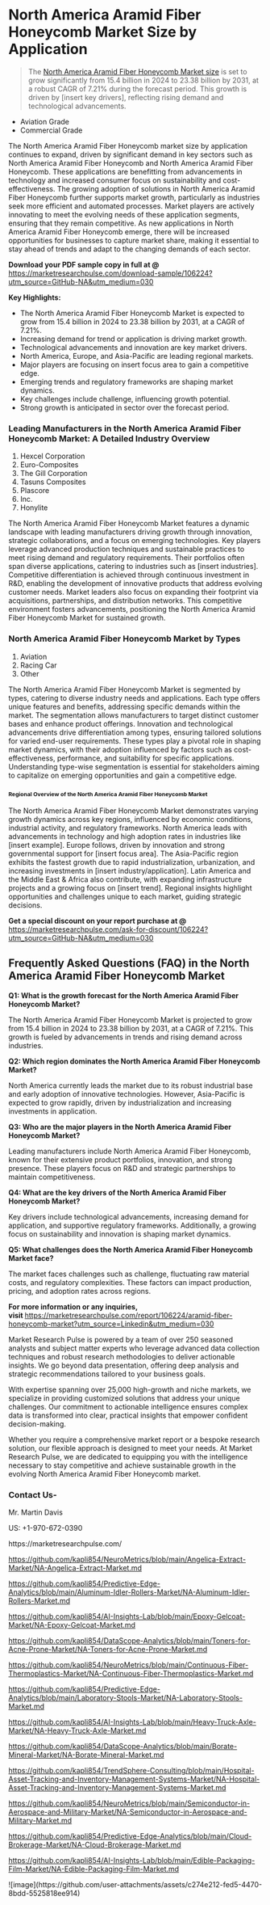 <h1>North America Aramid Fiber Honeycomb Market&nbsp;Size by Application</h1><blockquote><p>The <a href="https://marketresearchpulse.com/download-sample/106224?utm_source=GitHub-NA&amp;utm_medium=030">North America Aramid Fiber Honeycomb Market size</a> is set to grow significantly from 15.4 billion in 2024 to 23.38 billion by 2031, at a robust CAGR of 7.21% during the forecast period. This growth is driven by [insert key drivers], reflecting rising demand and technological advancements.</p></blockquote><ul><li>Aviation Grade<li> Commercial Grade</li></ul><p>The North America Aramid Fiber Honeycomb market size by application continues to expand, driven by significant demand in key sectors such as North America Aramid Fiber Honeycomb and North America Aramid Fiber Honeycomb. These applications are benefitting from advancements in technology and increased consumer focus on sustainability and cost-effectiveness. The growing adoption of solutions in North America Aramid Fiber Honeycomb further supports market growth, particularly as industries seek more efficient and automated processes. Market players are actively innovating to meet the evolving needs of these application segments, ensuring that they remain competitive. As new applications in North America Aramid Fiber Honeycomb emerge, there will be increased opportunities for businesses to capture market share, making it essential to stay ahead of trends and adapt to the changing demands of each sector.</p><p><strong>Download your PDF sample copy in full at @ </strong><a href="https://marketresearchpulse.com/download-sample/106224?utm_source=GitHub-NA&amp;utm_medium=030">https://marketresearchpulse.com/download-sample/106224?utm_source=GitHub-NA&amp;utm_medium=030</a></p><p><strong>Key Highlights: </strong></p><ul><li>The North America Aramid Fiber Honeycomb Market is expected to grow from 15.4 billion in 2024 to 23.38 billion by 2031, at a CAGR of 7.21%.</li><li>Increasing demand for trend or application is driving market growth.</li><li>Technological advancements and innovation are key market drivers.</li><li>North America, Europe, and Asia-Pacific are leading regional markets.</li><li>Major players are focusing on insert focus area to gain a competitive edge.</li><li>Emerging trends and regulatory frameworks are shaping market dynamics.</li><li>Key challenges include challenge, influencing growth potential.</li><li>Strong growth is anticipated in sector over the forecast period.</li></ul><h3>Leading Manufacturers in the North America Aramid Fiber Honeycomb Market: A Detailed Industry Overview</h3><ol><li>Hexcel Corporation</li><li>Euro-Composites</li><li>The Gill Corporation</li><li>Tasuns Composites</li><li>Plascore</li><li>Inc.</li><li>Honylite</li></ol><div class="flex max-w-full flex-col flex-grow"><div class="min-h-8 text-message flex w-full flex-col items-end gap-2 whitespace-normal break-words [.text-message+&amp;]:mt-5" dir="auto" data-message-author-role="assistant" data-message-id="fd8432e4-4910-450d-b182-61b7bfb0a01f" data-message-model-slug="gpt-4o"><div class="flex w-full flex-col gap-1 empty:hidden first:pt-[3px]"><div class="markdown prose w-full break-words dark:prose-invert light"><p>The North America Aramid Fiber Honeycomb Market features a dynamic landscape with leading manufacturers driving growth through innovation, strategic collaborations, and a focus on emerging technologies. Key players leverage advanced production techniques and sustainable practices to meet rising demand and regulatory requirements. Their portfolios often span diverse applications, catering to industries such as [insert industries]. Competitive differentiation is achieved through continuous investment in R&amp;D, enabling the development of innovative products that address evolving customer needs. Market leaders also focus on expanding their footprint via acquisitions, partnerships, and distribution networks. This competitive environment fosters advancements, positioning the North America Aramid Fiber Honeycomb Market for sustained growth.</p></div></div></div></div><h3>North America Aramid Fiber Honeycomb Market by Types</h3><ol><li>Aviation<li> Racing Car<li> Other</li></ol><div class="flex max-w-full flex-col flex-grow"><div class="min-h-8 text-message flex w-full flex-col items-end gap-2 whitespace-normal break-words [.text-message+&amp;]:mt-5" dir="auto" data-message-author-role="assistant" data-message-id="084470be-0bb7-4664-bddf-5156b4f41249" data-message-model-slug="gpt-4o-mini"><div class="flex w-full flex-col gap-1 empty:hidden first:pt-[3px]"><div class="markdown prose w-full break-words dark:prose-invert light"><p>The North America Aramid Fiber Honeycomb Market is segmented by types, catering to diverse industry needs and applications. Each type offers unique features and benefits, addressing specific demands within the market. The segmentation allows manufacturers to target distinct customer bases and enhance product offerings. Innovation and technological advancements drive differentiation among types, ensuring tailored solutions for varied end-user requirements. These types play a pivotal role in shaping market dynamics, with their adoption influenced by factors such as cost-effectiveness, performance, and suitability for specific applications. Understanding type-wise segmentation is essential for stakeholders aiming to capitalize on emerging opportunities and gain a competitive edge.</p></div></div></div></div><h3><span style="font-size: 11px;">Regional Overview of the North America Aramid Fiber Honeycomb Market</span></h3><div class="flex max-w-full flex-col flex-grow"><div class="min-h-8 text-message flex w-full flex-col items-end gap-2 whitespace-normal break-words [.text-message+&amp;]:mt-5" dir="auto" data-message-author-role="assistant" data-message-id="e9038762-ce64-4e30-91c9-9bd413514231" data-message-model-slug="gpt-4o-mini"><div class="flex w-full flex-col gap-1 empty:hidden first:pt-[3px]"><div class="markdown prose w-full break-words dark:prose-invert light"><p>The North America Aramid Fiber Honeycomb Market demonstrates varying growth dynamics across key regions, influenced by economic conditions, industrial activity, and regulatory frameworks. North America leads with advancements in technology and high adoption rates in industries like [insert example]. Europe follows, driven by innovation and strong governmental support for [insert focus area]. The Asia-Pacific region exhibits the fastest growth due to rapid industrialization, urbanization, and increasing investments in [insert industry/application]. Latin America and the Middle East &amp; Africa also contribute, with expanding infrastructure projects and a growing focus on [insert trend]. Regional insights highlight opportunities and challenges unique to each market, guiding strategic decisions.</p></div></div></div></div><p><strong>Get a special discount on your report purchase at @ </strong><a href="https://marketresearchpulse.com/ask-for-discount/106224?utm_source=GitHub-NA&amp;utm_medium=030">https://marketresearchpulse.com/ask-for-discount/106224?utm_source=GitHub-NA&amp;utm_medium=030</a></p><h2>Frequently Asked Questions (FAQ) in the North America Aramid Fiber Honeycomb Market</h2><p><strong>Q1: What is the growth forecast for the North America Aramid Fiber Honeycomb Market?</strong></p><p>The North America Aramid Fiber Honeycomb Market is projected to grow from 15.4 billion in 2024 to 23.38 billion by 2031, at a CAGR of 7.21%. This growth is fueled by advancements in trends and rising demand across industries.</p><p><strong>Q2: Which region dominates the North America Aramid Fiber Honeycomb Market?</strong></p><p>North America currently leads the market due to its robust industrial base and early adoption of innovative technologies. However, Asia-Pacific is expected to grow rapidly, driven by industrialization and increasing investments in application.</p><p><strong>Q3: Who are the major players in the North America Aramid Fiber Honeycomb Market?</strong></p><p>Leading manufacturers include North America Aramid Fiber Honeycomb, known for their extensive product portfolios, innovation, and strong presence. These players focus on R&amp;D and strategic partnerships to maintain competitiveness.</p><p><strong>Q4: What are the key drivers of the North America Aramid Fiber Honeycomb Market?</strong></p><p>Key drivers include technological advancements, increasing demand for application, and supportive regulatory frameworks. Additionally, a growing focus on sustainability and innovation is shaping market dynamics.</p><p><strong>Q5: What challenges does the North America Aramid Fiber Honeycomb Market face?</strong></p><p>The market faces challenges such as challenge, fluctuating raw material costs, and regulatory complexities. These factors can impact production, pricing, and adoption rates across regions.</p><p><strong>For more information or any inquiries, visit&nbsp;</strong><a href="https://marketresearchpulse.com/report/106224/aramid-fiber-honeycomb-market?utm_source=Linkedin&utm_medium=030">https://marketresearchpulse.com/report/106224/aramid-fiber-honeycomb-market?utm_source=Linkedin&utm_medium=030</a></p><p>Market Research Pulse is powered by a team of over 250 seasoned analysts and subject matter experts who leverage advanced data collection techniques and robust research methodologies to deliver actionable insights. We go beyond data presentation, offering deep analysis and strategic recommendations tailored to your business goals.</p><p>With expertise spanning over 25,000 high-growth and niche markets, we specialize in providing customized solutions that address your unique challenges. Our commitment to actionable intelligence ensures complex data is transformed into clear, practical insights that empower confident decision-making.</p><p>Whether you require a comprehensive market report or a bespoke research solution, our flexible approach is designed to meet your needs. At Market Research Pulse, we are dedicated to equipping you with the intelligence necessary to stay competitive and achieve sustainable growth in the evolving North America Aramid Fiber Honeycomb market.</p><h3><strong>Contact Us-</strong></h3><p>Mr. Martin Davis</p><p>US: +1-970-672-0390</p><p>https://marketresearchpulse.com/</p><p><a href="https://github.com/kapli854/NeuroMetrics/blob/main/Angelica-Extract-Market/NA-Angelica-Extract-Market.md">https://github.com/kapli854/NeuroMetrics/blob/main/Angelica-Extract-Market/NA-Angelica-Extract-Market.md</a></p><p><a href="https://github.com/kapli854/Predictive-Edge-Analytics/blob/main/Aluminum-Idler-Rollers-Market/NA-Aluminum-Idler-Rollers-Market.md">https://github.com/kapli854/Predictive-Edge-Analytics/blob/main/Aluminum-Idler-Rollers-Market/NA-Aluminum-Idler-Rollers-Market.md</a></p><p><a href="https://github.com/kapli854/AI-Insights-Lab/blob/main/Epoxy-Gelcoat-Market/NA-Epoxy-Gelcoat-Market.md">https://github.com/kapli854/AI-Insights-Lab/blob/main/Epoxy-Gelcoat-Market/NA-Epoxy-Gelcoat-Market.md</a></p><p><a href="https://github.com/kapli854/DataScope-Analytics/blob/main/Toners-for-Acne-Prone-Market/NA-Toners-for-Acne-Prone-Market.md">https://github.com/kapli854/DataScope-Analytics/blob/main/Toners-for-Acne-Prone-Market/NA-Toners-for-Acne-Prone-Market.md</a></p><p><a href="https://github.com/kapli854/NeuroMetrics/blob/main/Continuous-Fiber-Thermoplastics-Market/NA-Continuous-Fiber-Thermoplastics-Market.md">https://github.com/kapli854/NeuroMetrics/blob/main/Continuous-Fiber-Thermoplastics-Market/NA-Continuous-Fiber-Thermoplastics-Market.md</a></p><p><a href="https://github.com/kapli854/Predictive-Edge-Analytics/blob/main/Laboratory-Stools-Market/NA-Laboratory-Stools-Market.md">https://github.com/kapli854/Predictive-Edge-Analytics/blob/main/Laboratory-Stools-Market/NA-Laboratory-Stools-Market.md</a></p><p><a href="https://github.com/kapli854/AI-Insights-Lab/blob/main/Heavy-Truck-Axle-Market/NA-Heavy-Truck-Axle-Market.md">https://github.com/kapli854/AI-Insights-Lab/blob/main/Heavy-Truck-Axle-Market/NA-Heavy-Truck-Axle-Market.md</a></p><p><a href="https://github.com/kapli854/DataScope-Analytics/blob/main/Borate-Mineral-Market/NA-Borate-Mineral-Market.md">https://github.com/kapli854/DataScope-Analytics/blob/main/Borate-Mineral-Market/NA-Borate-Mineral-Market.md</a></p><p><a href="https://github.com/kapli854/TrendSphere-Consulting/blob/main/Hospital-Asset-Tracking-and-Inventory-Management-Systems-Market/NA-Hospital-Asset-Tracking-and-Inventory-Management-Systems-Market.md">https://github.com/kapli854/TrendSphere-Consulting/blob/main/Hospital-Asset-Tracking-and-Inventory-Management-Systems-Market/NA-Hospital-Asset-Tracking-and-Inventory-Management-Systems-Market.md</a></p><p><a href="https://github.com/kapli854/NeuroMetrics/blob/main/Semiconductor-in-Aerospace-and-Military-Market/NA-Semiconductor-in-Aerospace-and-Military-Market.md">https://github.com/kapli854/NeuroMetrics/blob/main/Semiconductor-in-Aerospace-and-Military-Market/NA-Semiconductor-in-Aerospace-and-Military-Market.md</a></p><p><a href="https://github.com/kapli854/Predictive-Edge-Analytics/blob/main/Cloud-Brokerage-Market/NA-Cloud-Brokerage-Market.md">https://github.com/kapli854/Predictive-Edge-Analytics/blob/main/Cloud-Brokerage-Market/NA-Cloud-Brokerage-Market.md</a></p><p><a href="https://github.com/kapli854/AI-Insights-Lab/blob/main/Edible-Packaging-Film-Market/NA-Edible-Packaging-Film-Market.md">https://github.com/kapli854/AI-Insights-Lab/blob/main/Edible-Packaging-Film-Market/NA-Edible-Packaging-Film-Market.md</a></p>
![image](https://github.com/user-attachments/assets/c274e212-fed5-4470-8bdd-5525818ee914)
